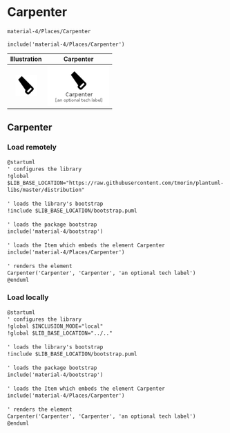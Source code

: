 # Carpenter


```text
material-4/Places/Carpenter
```

```text
include('material-4/Places/Carpenter')
```



| Illustration | Carpenter |
| :---: | :---: |
| ![illustration for Illustration](../../material-4/Places/Carpenter.png) | ![illustration for Carpenter](../../material-4/Places/Carpenter.Local.png) |




## Carpenter

### Load remotely
```plantuml
@startuml
' configures the library
!global $LIB_BASE_LOCATION="https://raw.githubusercontent.com/tmorin/plantuml-libs/master/distribution"

' loads the library's bootstrap
!include $LIB_BASE_LOCATION/bootstrap.puml

' loads the package bootstrap
include('material-4/bootstrap')

' loads the Item which embeds the element Carpenter
include('material-4/Places/Carpenter')

' renders the element
Carpenter('Carpenter', 'Carpenter', 'an optional tech label')
@enduml
```

### Load locally
```plantuml
@startuml
' configures the library
!global $INCLUSION_MODE="local"
!global $LIB_BASE_LOCATION="../.."

' loads the library's bootstrap
!include $LIB_BASE_LOCATION/bootstrap.puml

' loads the package bootstrap
include('material-4/bootstrap')

' loads the Item which embeds the element Carpenter
include('material-4/Places/Carpenter')

' renders the element
Carpenter('Carpenter', 'Carpenter', 'an optional tech label')
@enduml
```

